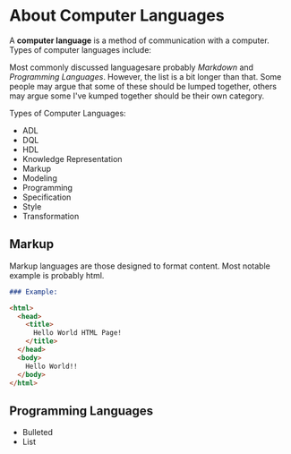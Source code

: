# About Computer Languages

A **computer language** is a method of communication with a computer. Types of computer languages include:

Most commonly discussed languagesare probably _Markdown_ and _Programming Languages_. However, the list is a bit longer than that. Some people may argue that some of these should be lumped together, others may argue some I've kumped together should be their own category.

Types of Computer Languages:
- ADL
- DQL
- HDL
- Knowledge Representation
- Markup
- Modeling
- Programming
- Specification
- Style
- Transformation


## Markup

Markup languages are those designed to format content. Most notable example is probably html.

```markdown
### Example:

<html>
  <head>
    <title>
      Hello World HTML Page!
    </title>
  </head>
  <body>
    Hello World!!
  </body>
</html>
```


## Programming Languages

- Bulleted
- List




